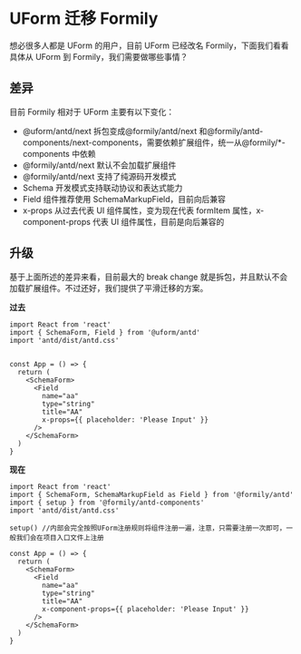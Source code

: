# UForm 迁移 Formily

想必很多人都是 UForm 的用户，目前 UForm 已经改名 Formily，下面我们看看具体从 UForm 到 Formily，我们需要做哪些事情？

## 差异

目前 Formily 相对于 UForm 主要有以下变化：

- @uform/antd/next 拆包变成@formily/antd/next 和@formily/antd-components/next-components，需要依赖扩展组件，统一从@formily/\*-components 中依赖
- @formily/antd/next 默认不会加载扩展组件
- @formily/antd/next 支持了纯源码开发模式
- Schema 开发模式支持联动协议和表达式能力
- Field 组件推荐使用 SchemaMarkupField，目前向后兼容
- x-props 从过去代表 UI 组件属性，变为现在代表 formItem 属性，x-component-props 代表 UI 组件属性，目前是向后兼容的

## 升级

基于上面所述的差异来看，目前最大的 break change 就是拆包，并且默认不会加载扩展组件。不过还好，我们提供了平滑迁移的方案。

**过去**

```tsx
import React from 'react'
import { SchemaForm, Field } from '@uform/antd'
import 'antd/dist/antd.css'


const App = () => {
  return (
    <SchemaForm>
      <Field
        name="aa"
        type="string"
        title="AA"
        x-props={{ placeholder: 'Please Input' }}
      />
    </SchemaForm>
  )
}
```

**现在**

```tsx
import React from 'react'
import { SchemaForm, SchemaMarkupField as Field } from '@formily/antd'
import { setup } from '@formily/antd-components'
import 'antd/dist/antd.css'

setup() //内部会完全按照UForm注册规则将组件注册一遍，注意，只需要注册一次即可，一般我们会在项目入口文件上注册

const App = () => {
  return (
    <SchemaForm>
      <Field
        name="aa"
        type="string"
        title="AA"
        x-component-props={{ placeholder: 'Please Input' }}
      />
    </SchemaForm>
  )
}
```
